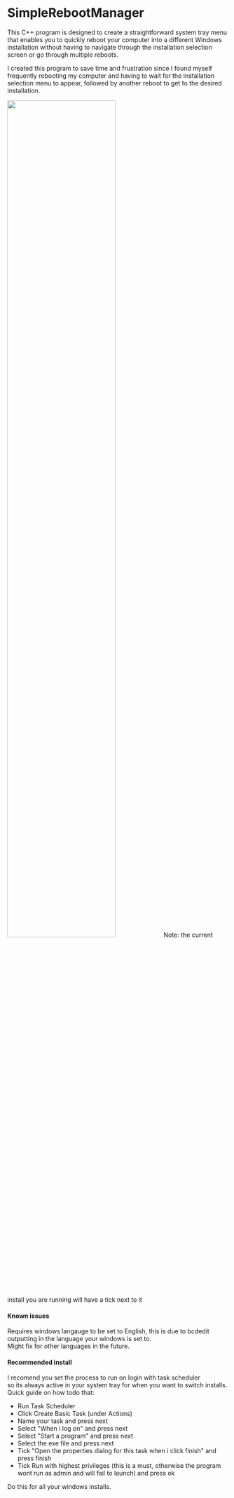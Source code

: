 # SimpleRebootManager

This C++ program is designed to create a straightforward system tray menu that enables you to quickly reboot your computer into a different Windows installation without having to navigate through the installation selection screen or go through multiple reboots.

I created this program to save time and frustration since I found myself frequently rebooting my computer and having to wait for the installation selection menu to appear, followed by another reboot to get to the desired installation.

<img src="https://i.imgur.com/3WHP9C1.png" width="70%" height="70%">
Note: the current install you are running will have a tick next to it

<h4>Known issues</h4>
Requires windows langauge to be set to English, this is due to bcdedit outputting in the language your windows is set to.<br>
Might fix for other languages in the future.

<h4>Recommended install</h4>
I recomend you set the process to run on login with task scheduler<br>
so its always active in your system tray for when you want to switch installs.<br>
Quick guide on how todo that:
<ul>
<li>Run Task Scheduler</li>
<li>Click Create Basic Task (under Actions)</li>
<li>Name your task and press next</li>
<li>Select "When i log on" and press next</li>
<li>Select "Start a program" and press next</li>
<li>Select the exe file and press next</li>
<li>Tick "Open the properties dialog for this task when i click finish" and press finish</li>
<li>Tick Run with highest privileges (this is a must, otherwise the program wont run as admin and will fail to launch) and press ok</li>
</ul>
Do this for all your windows installs.
